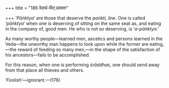 +++
title = "186 वेदार्थ-वित् प्रवक्ता"

+++
‘*Pāṅktya*’ are those that deserve the *paṅkti, line*. One is called
‘*pāṅktya*’ when one is deserving of sitting on the same seat as, and
eating in the company of, good men. He who is not so deserving, is
‘*a-pāṅktya*.’

As many worthy people—learned men, ascetics and persons learned in the
Veda—the unworthy man happens to look upon while the former are
eating,—the reward of feeding so many men,—in the shape of the
satisfaction of his ancestors—fails to be accomplished.

For this reason, when one is performing *śrāddhas*, one should send away
from that place all thieves and others.

‘*Foolish*’—ignorant.—(176)


